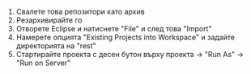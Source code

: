 1. Свалете това репозитори като архив
2. Резархивирайте го
3. Отворете Eclipse и натиснете "File" и след това "Import"
4. Намерете опцията "Existing Projects into Workspace" и задайте директорията на "rest"
5. Стартирайте проекта с десен бутон върху проекта -> "Run As" -> "Run on Server"
